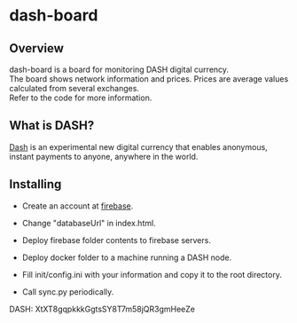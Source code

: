 # dash-board

## Overview
dash-board is a board for monitoring DASH digital currency.  
The board shows network information and prices.
Prices are average values calculated from several exchanges.  
Refer to the code for more information.

## What is DASH?
[Dash](https://github.com/dashpay/dash) is an experimental new digital currency that enables anonymous, instant payments to anyone, anywhere in the world.


## Installing

  * Create an account at [firebase](https://www.firebase.com/).  
  * Change "databaseUrl" in index.html.  
  * Deploy firebase folder contents to firebase servers.

  * Deploy docker folder to a machine running a DASH node.
  * Fill init/config.ini with your information and copy it to the root directory.
  * Call sync.py periodically.


DASH: XtXT8gqpkkkGgtsSY8T7m58jQR3gmHeeZe